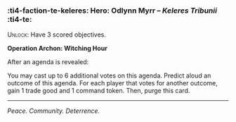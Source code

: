 ### :ti4-faction-te-keleres: **Hero**: Odlynn Myrr – _Keleres Tribunii_ :ti4-te:

<span style="font-variant:small-caps;">Unlock</span>: Have 3 scored objectives.

**Operation Archon: Witching Hour**

After an agenda is revealed:

You may cast up to 6 additional votes on this agenda. Predict aloud an outcome of this agenda. For each player that votes for another outcome, gain 1 trade good and 1 command token. Then, purge this card.

---

*Peace. Community. Deterrence.*

